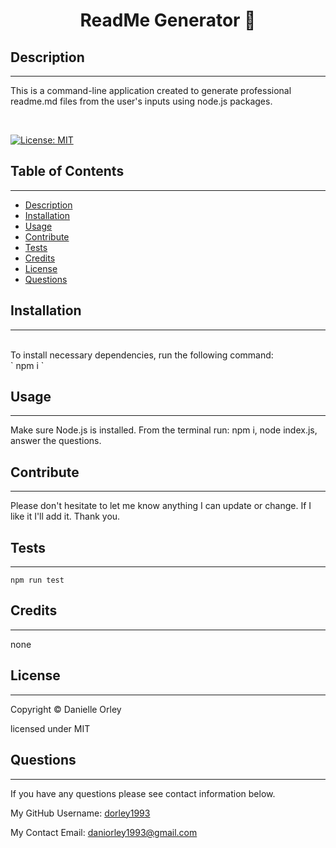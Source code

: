<h1 align="center"> ReadMe Generator 👋</h1> 
 
## Description 
---
This is a command-line application created to generate professional readme.md files from the user's inputs using node.js packages.

<br>

[![License: MIT](https://img.shields.io/badge/License-MIT-yellow.svg)](https://opensource.org/licenses/MIT)
    

## Table of Contents
---
* [Description](#Description)
* [Installation](#Installation)
* [Usage](#Usage)
* [Contribute](#Contribute)
* [Tests](#Tests)
* [Credits](#Credits)
* [License](#License)
* [Questions](#Questions)
    
## Installation 
---

<br>
To install necessary dependencies, run the following command: <br>
`
npm i
`

## Usage 
---
Make sure Node.js is installed. From the terminal run: npm i, node index.js, answer the questions.

## Contribute
---
Please don't hesitate to let me know anything I can update or change. If I like it I'll add it. Thank you.
    
## Tests 
---
`
npm run test
`

## Credits 
---
none

## License
---
Copyright © Danielle Orley 

licensed under MIT

## Questions 
---
If you have any questions please see contact information below. <br>

My GitHub Username: [dorley1993](http://github.com/dorley1993)
    
My Contact Email: daniorley1993@gmail.com
